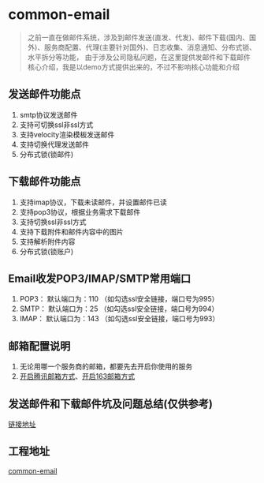 # common-email

> 之前一直在做邮件系统，涉及到邮件发送(直发、代发)、邮件下载(国内、国外)、服务商配置、代理(主要针对国外)、日志收集、消息通知、分布式锁、水平拆分等功能，
由于涉及公司隐私问题，在这里提供发邮件和下载邮件核心介绍，我是以demo方式提供出来的，不过不影响核心功能和介绍


## 发送邮件功能点
 1. smtp协议发送邮件
 2. 支持可切换ssl非ssl方式
 3. 支持velocity渲染模板发送邮件
 4. 支持切换代理发送邮件
 5. 分布式锁(锁邮件)
## 下载邮件功能点
 1. 支持imap协议，下载未读邮件，并设置邮件已读
 2. 支持pop3协议，根据业务需求下载邮件
 3. 支持切换ssl非ssl方式
 4. 支持下载附件和邮件内容中的图片
 5. 支持解析附件内容
 6. 分布式锁(锁账户)

## Email收发POP3/IMAP/SMTP常用端口

  1. POP3： 默认端口为：110 （如勾选ssl安全链接，端口号为995）
  2. SMTP： 默认端口为：25 （如勾选ssl安全链接，端口号为994）
  3. IMAP： 默认端口为：143 （如勾选ssl安全链接，端口号为993）


## 邮箱配置说明

 1. 无论用哪一个服务商的邮箱，都要先去开启你使用的服务
 2. [开启腾讯邮箱方式](https://jingyan.baidu.com/article/4f7d5712b1ac7c1a201927da.html)、[开启163邮箱方式](https://jingyan.baidu.com/article/4f7d5712d3451a1a201927b1.html)



## 发送邮件和下载邮件坑及问题总结(仅供参考)
[链接地址](http://blog.csdn.net/zhouhao1256/article/details/78543430)

## 工程地址
[common-email](https://github.com/zhou1hang/common-email)



